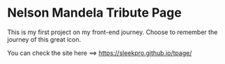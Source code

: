 # Nelson Mandela Tribute Page
This is my first project on my front-end journey.
Choose to remember the journey of this great icon.

You can check the site here ==> https://sleekpro.github.io/tpage/
